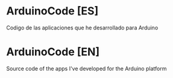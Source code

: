 # ArduinoCode [ES]
Codigo de las aplicaciones que he desarrollado para Arduino


# ArduinoCode [EN]
Source code of the apps I've developed for the Arduino platform

